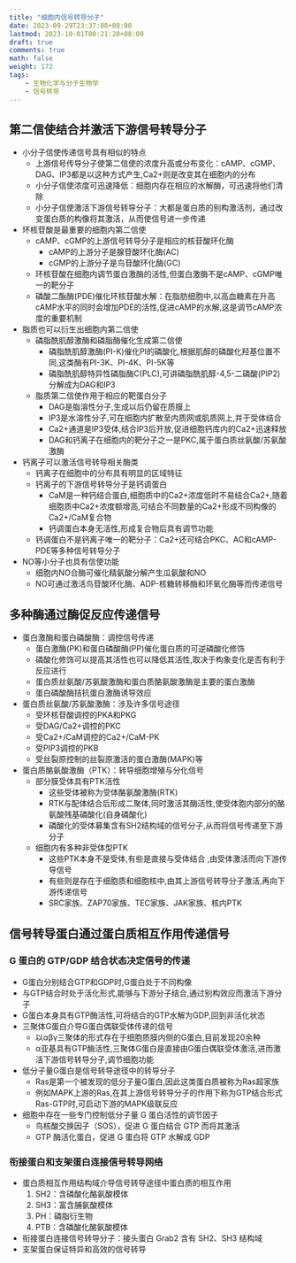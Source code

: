 ```yaml
---
title: "细胞内信号转导分子"
date: 2023-09-29T23:37:08+08:00
lastmod: 2023-10-01T00:21:20+08:00
draft: true
comments: true
math: false
weight: 172
tags:
    - 生物化学与分子生物学
    - 信号转导
---
```


## 第二信使结合并激活下游信号转导分子

- 小分子信使传递信号具有相似的特点
    - 上游信号传导分子使第二信使的浓度升高或分布变化：cAMP、cGMP、DAG、IP3都是以这种方式产生,Ca2+则是改变其在细胞内的分布
    - 小分子信使浓度可迅速降低：细胞内存在相应的水解酶，可迅速将他们清除
    - 小分子信使激活下游信号转导分子：大都是蛋白质的别构激活剂，通过改变蛋白质的构像将其激活，从而使信号进一步传递
- 环核苷酸是最重要的细胞内第二信使
    - cAMP、cGMP的上游信号转导分子是相应的核苷酸环化酶
        - cAMP的上游分子是腺苷酸环化酶(AC)
        - cGMP的上游分子是鸟苷酸环化酶(GC)
    - 环核苷酸在细胞内调节蛋白激酶的活性,但蛋白激酶不是cAMP、cGMP唯一的靶分子
    - 磷酸二酯酶(PDE)催化环核苷酸水解：在脂肪细胞中,以高血糖素在升高cAMP水平的同时会增加PDE的活性,促进cAMP的水解,这是调节cAMP浓度的重要机制
- 脂质也可以衍生出细胞内第二信使
    - 磷脂酰肌醇激酶和磷脂酶催化生成第二信使
        - 磷脂酰肌醇激酶(PI-K)催化PI的磷酸化,根据肌醇的磷酸化羟基位置不同,这类酶有PI-3K、PI-4K、PI-5K等
        - 磷脂酰肌醇特异性磷脂酶C(PLC),可讲磷脂酰肌醇-4,5-二磷酸(PIP2)分解成为DAG和IP3
    - 脂质第二信使作用于相应的靶蛋白分子
        - DAG是脂溶性分子,生成以后仍留在质膜上
        - IP3是水溶性分子,可在细胞内扩散至内质网或肌质网上,并于受体结合
        - Ca2+通道是IP3受体,结合IP3后开放,促进细胞钙库内的Ca2+迅速释放
        - DAG和钙离子在细胞内的靶分子之一是PKC,属于蛋白质丝氨酸/苏氨酸激酶
- 钙离子可以激活信号转导相关酶类
    - 钙离子在细胞中的分布具有明显的区域特征
    - 钙离子的下游信号转导分子是钙调蛋白
        - CaM是一种钙结合蛋白,细胞质中的Ca2+浓度低时不易结合Ca2+,随着细胞质中Ca2+浓度额增高,可结合不同数量的Ca2+形成不同构像的Ca2+/CaM复合物
        - 钙调蛋白本身无活性,形成复合物后具有调节功能
    - 钙调蛋白不是钙离子唯一的靶分子：Ca2+还可结合PKC、AC和cAMP-PDE等多种信号转导分子
- NO等小分子也具有信使功能
    - 细胞内NO合酶可催化精氨酸分解产生瓜氨酸和NO
    - NO可通过激活鸟苷酸环化酶、ADP-核糖转移酶和环氧化酶等而传递信号

## 多种酶通过酶促反应传递信号

- 蛋白激酶和蛋白磷酸酶：调控信号传递
    - 蛋白激酶(PK)和蛋白磷酸酶(PP)催化蛋白质的可逆磷酸化修饰
    - 磷酸化修饰可以提高其活性也可以降低其活性,取决于构象变化是否有利于反应进行
    - 蛋白质丝氨酸/苏氨酸激酶和蛋白质酪氨酸激酶是主要的蛋白激酶
    - 蛋白磷酸酶拮抗蛋白激酶诱导效应
- 蛋白质丝氨酸/苏氨酸激酶：涉及许多信号途径
    - 受环核苷酸调控的PKA和PKG
    - 受DAG/Ca2+调控的PKC
    - 受Ca2+/CaM调控的Ca2+/CaM-PK
    - 受PIP3调控的PKB
    - 受丝裂原控制的丝裂原激活的蛋白激酶(MAPK)等
- 蛋白质酪氨酸激酶（PTK）：转导细胞增殖与分化信号
    - 部分膜受体具有PTK活性
        - 这些受体被称为受体酪氨酸激酶(RTK)
        - RTK与配体结合后形成二聚体,同时激活其酶活性,使受体胞内部分的酪氨酸残基磷酸化(自身磷酸化)
        - 磷酸化的受体募集含有SH2结构域的信号分子,从而将信号传递至下游分子
    - 细胞内有多种非受体型PTK
        - 这些PTK本身不是受体,有些是直接与受体结合 ,由受体激活而向下游传导信号
        - 有些则是存在于细胞质和细胞核中,由其上游信号转导分子激活,再向下游传递信号
        - SRC家族、ZAP70家族、TEC家族、JAK家族、核内PTK

## 信号转导蛋白通过蛋白质相互作用传递信号

### G 蛋白的 GTP/GDP 结合状态决定信号的传递

- G蛋白分别结合GTP和GDP时,G蛋白处于不同构像
- 与GTP结合时处于活化形式,能够与下游分子结合,通过别构效应而激活下游分子
- G蛋白本身具有GTP酶活性,可将结合的GTP水解为GDP,回到非活化状态
- 三聚体G蛋白介导G蛋白偶联受体传递的信号
    - 以αβγ三聚体的形式存在于细胞质膜内侧的G蛋白,目前发现20余种
    - α亚基具有GTP酶活性,三聚体G蛋白是直接由G蛋白偶联受体激活,进而激活下游信号转导分子,调节细胞功能
- 低分子量G蛋白是信号转导途径中的转导分子
    - Ras是第一个被发现的低分子量G蛋白,因此这类蛋白质被称为Ras超家族
    - 例如MAPK上游的Ras,在其上游信号转导分子的作用下称为GTP结合形式Ras-GTP时,可启动下游的MAPK级联反应
- 细胞中存在一些专门控制低分子量 G 蛋白活性的调节因子
    - 鸟核酸交换因子（SOS），促进 G 蛋白结合 GTP 而将其激活
    - GTP 酶活化蛋白，促进 G 蛋白将 GTP 水解成 GDP

### 衔接蛋白和支架蛋白连接信号转导网络

- 蛋白质相互作用结构域介导信号转导途径中蛋白质的相互作用
    1. SH2：含磷酸化酪氨酸模体
    2. SH3：富含脯氨酸模体
    3. PH：磷脂衍生物
    4. PTB：含磷酸化酪氨酸模体
- 衔接蛋白连接信号转导分子：接头蛋白 Grab2 含有 SH2、SH3 结构域
- 支架蛋白保证特异和高效的信号转导
